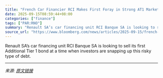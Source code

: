```yaml
---
title: "French Car Financier RCI Makes First Foray in Strong AT1 Market"
date: 2025-09-15T08:59:44+08:00
categories: ["finance"]
tags: ["PAR:RNO"]
summary: "Renault SA’s car financing unit RCI Banque SA is looking to sell its first Additional Tier 1 bond at a time when investors are snapping up this risky type of debt."
source_url: "https://www.bloomberg.com/news/articles/2025-09-15/french-car-financier-rci-makes-first-foray-in-strong-at1-market"
---
```


Renault SA’s car financing unit RCI Banque SA is looking to sell its first Additional Tier 1 bond at a time when investors are snapping up this risky type of debt.

---

*来源: [原文链接](https://www.bloomberg.com/news/articles/2025-09-15/french-car-financier-rci-makes-first-foray-in-strong-at1-market)*
